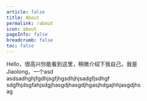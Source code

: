 ```yaml
---
article: false
title: About
permalink: /about
icon: about
pageInfo: false
breadcrumb: false
toc: false
---
```


<div class="about-page">


<div class="main">
Hello，很高兴你能看到这里，稍微介绍下我自己。我是Jiaolong，一个asd asdsadhghjfgdhjsgfjhgsdhjhjsadgfjsdhgf sdgfhjdsgfahjsdgjhasgdjhasgdjhgasjhdgajhhjasgdjhsag


</div>
<BloggerInfo/>

</div>

<style>

.about-page{

        display: -webkit-box;

}

.about-page .main{
    width:70%;
}
.about-page .blogger-info{
    width:30%;
}
</style>